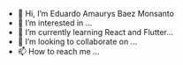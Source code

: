- 👋 Hi, I’m Eduardo Amaurys Baez Monsanto
- 👀 I’m interested in ...
- 🌱 I’m currently learning React and Flutter...
- 💞️ I’m looking to collaborate on ...
- 📫 How to reach me ...

<!---
AmaurysBaezM/AmaurysBaezM is a ✨ special ✨ repository because its `README.md` (this file) appears on your GitHub profile.
You can click the Preview link to take a look at your changes.
--->
